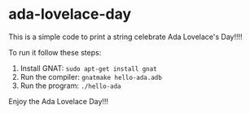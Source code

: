 # ada-lovelace-day

This is a simple code to print a string celebrate Ada Lovelace's Day!!!!

To run it follow these steps:

1. Install GNAT: `sudo apt-get install gnat` 
2. Run the compiler: `gnatmake hello-ada.adb`
3. Run the program: `./hello-ada`

Enjoy the Ada Lovelace Day!!!
